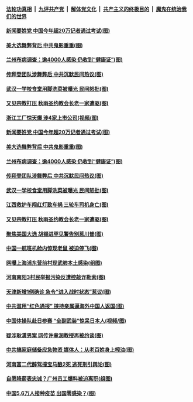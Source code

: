 ####  [法轮功真相](../../../../basic/blob/master/README.md?t=11101631) &nbsp;|&nbsp; [九评共产党](../../../../9ping.md/blob/master/README.md?t=11101631) &nbsp;|&nbsp; [解体党文化](../../../../jtdwh.md/blob/master/README.md?t=11101631)  &nbsp;|&nbsp; [共产主义的终极目的](../../../../gczydzjmd.md/blob/master/README.md?t=11101631) &nbsp;|&nbsp; [魔鬼在统治我们的世界](../../../../mgztzwmdsj.md/blob/master/README.md?t=11101631) 

#### [新闻要姓党 中国今年超20万记者通过考试(图)](../pages/p1/952022.md?t=11101631) 

#### [美大选舞弊背后 中共鬼影重重(图)](../pages/p1/952017.md?t=11101631) 

#### [兰州布病调查：逾4000人感染 仍收到“健康证”(图)](../pages/p1/952010.md?t=11101631) 

#### [传拜登团队涉舞弊后 中共沉默民间热议(图)](../pages/p1/951994.md?t=11101631) 

#### [武汉一学校食堂用脚洗菜被曝光 民间怒批(图)](../pages/p1/951982.md?t=11101631) 

#### [又见宗教打压 秋雨圣约教会长老一家遭驱(图)](../pages/p1/951968.md?t=11101631) 

#### [浙江工厂惊天爆 涉4家上市公司(视频/图)](../pages/p1/952025.md?t=11101631) 

#### [新闻要姓党 中国今年超20万记者通过考试(图)](../pages/p1/952022.md?t=11101631) 

#### [美大选舞弊背后 中共鬼影重重(图)](../pages/p1/952017.md?t=11101631) 

#### [兰州布病调查：逾4000人感染 仍收到“健康证”(图)](../pages/p1/952010.md?t=11101631) 

#### [传拜登团队涉舞弊后 中共沉默民间热议(图)](../pages/p1/951994.md?t=11101631) 

#### [武汉一学校食堂用脚洗菜被曝光 民间怒批(图)](../pages/p1/951982.md?t=11101631) 

#### [江西救护车闯红灯致车祸 三轮车司机身亡(图)](../pages/p1/951959.md?t=11101631) 

#### [又见宗教打压 秋雨圣约教会长老一家遭驱(图)](../pages/p1/951968.md?t=11101631) 

#### [聚焦美国大选 胡锡进罕见警告别惹川普(图)](../pages/p1/951980.md?t=11101631) 

#### [中国一航班机舱内惊现老鼠 被迫停飞(图)](../pages/p1/951934.md?t=11101631) 

#### [网曝上海浦东营前村现武肺本土感染(组图)](../pages/p1/951942.md?t=11101631) 

#### [河南南阳3村民举报污染反遭控敲诈勒索(图)](../pages/p1/951939.md?t=11101631) 

#### [天津新增1例确诊 急令“进入战时状态”惹议(图)](../pages/p1/951901.md?t=11101631) 

#### [中共滥用“红色通报” 挟持亲属逼海外中国人返国(图)](../pages/p1/951893.md?t=11101631) 

#### [中国体操队赴日参赛 “全副武装”惊呆日本人(视频/图)](../pages/p1/951840.md?t=11101631) 

#### [疑涉耿潇男案 网传许章润教授再被约谈(图)](../pages/p1/951853.md?t=11101631) 

#### [中共搞家庭储备应急物资 媒体人：从老百姓身上榨油(图)](../pages/p1/951839.md?t=11101631) 

#### [河南富二代醉驾撞宝马酿2死 逃死刑引舆论(图)](../pages/p1/951800.md?t=11101631) 

#### [自愿降薪表忠诚？广州员工爆料被迫离职(组图)](../pages/p1/951823.md?t=11101631) 

#### [中国5.6万人接种疫苗 出国零感染？(图)](../pages/p1/951807.md?t=11101631) 


